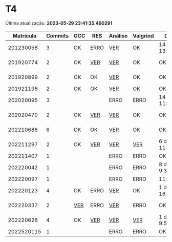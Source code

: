 # T4
Última atualização: **2023-05-29 23:41:35.490291**

|  Matrícula | Commits | GCC |  RES |  Análise |  Valgrind |  Data |  Duração | 
|---|---|---|---|---|---|---|---|
|  201230058 |  3 |  OK |  ERRO |   [VER](./relatorios/201230058/T4/report.html) |  OK |  14 days, 13:44:26 |  22 days, 2:55:43 | 
|  201920774 |  2 |  OK |  [VER](./relatorios/201920774/T4/resposta.txt) |   [VER](./relatorios/201920774/T4/report.html) |  OK |  OK |  6 days, 15:22:10 | 
|  201920899 |  2 |  OK |  OK |   [VER](./relatorios/201920899/T4/report.html) |  OK |  OK |  3 days, 3:09:35 | 
|  201921198 |  2 |  OK |  OK |   [VER](./relatorios/201921198/T4/report.html) |  OK |  OK |  0:01:20 | 
|  202020095 |  3 |   |   |   ERRO |  ERRO |  14 days, 11:22:33 |  29 days, 0:19:57 | 
|  202020470 |  2 |  OK |  [VER](./relatorios/202020470/T4/resposta.txt) |   [VER](./relatorios/202020470/T4/report.html) |  OK |  OK |  5 days, 23:13:56 | 
|  202210688 |  6 |  OK |  OK |   [VER](./relatorios/202210688/T4/report.html) |  OK |  OK |  10 days, 16:05:38 | 
|  202211297 |  2 |  OK |  [VER](./relatorios/202211297/T4/resposta.txt) |   [VER](./relatorios/202211297/T4/report.html) |  [VER](./relatorios/202211297/T4/valgrind.txt) |  6 days, 11:42:36 |  5 days, 2:06:34 | 
|  202211407 |  1 |   |   |   ERRO |  ERRO |  OK |  nada | 
|  202220042 |  1 |   |   |   ERRO |  ERRO |  8 days, 9:32:11 |  nada | 
|  202220097 |  1 |   |   |   ERRO |  ERRO |  11:43:03 |  nada | 
|  202220123 |  4 |  OK |  ERRO |   [VER](./relatorios/202220123/T4/report.html) |  OK |  1 day, 16:44:30 |  2 days, 1:25:23 | 
|  202220337 |  2 |  [VER](./relatorios/202220337/T4/compilador.txt) |  ERRO |   [VER](./relatorios/202220337/T4/report.html) |  ERRO |  OK |  7 days, 7:19:42 | 
|  202220628 |  4 |  OK |  [VER](./relatorios/202220628/T4/resposta.txt) |   [VER](./relatorios/202220628/T4/report.html) |  [VER](./relatorios/202220628/T4/valgrind.txt) |  1 day, 9:55:40 |  19 days, 20:29:47 | 
|  2022520115 |  1 |   |   |   ERRO |  ERRO |  OK |  nada | 
